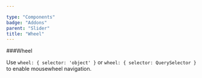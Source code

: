 ```yaml
---

type: "Components"
badge: "Addons"
parent: "Slider"
title: "Wheel"
---
```


###Wheel

Use `wheel: { selector: 'object' }` or `wheel: { selector: QuerySelector }` to enable mousewheel navigation.

<demo>
  <demovanilla src="vanilla/demos/slider/wheel">
  </demovanilla>
</demo>
